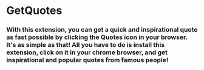 # GetQuotes

### With this extension, you can get a quick and inspirational quote as fast possible by clicking the Quotes icon in your browser. It's as simple as that! All you have to do is install this extension, click on it in your chrome browser, and get inspirational and popular quotes from famous people!
